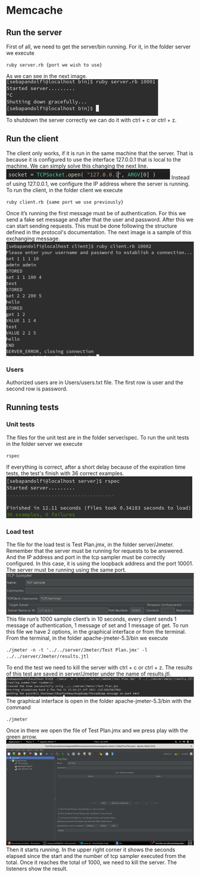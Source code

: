 # Memcache
## Run the server
First of all, we need to get the server/bin running. For it, in the folder server we execute

`ruby server.rb {port we wish to use}`

As we can see in the next image.
![alt text](images/server.png)  
To shutdown the server correctly we can do it with ctrl + c or ctrl + z.

## Run the client
The client only works, if it is run in the same machine that the server. That is because it is
configured to use the interface 127.0.0.1 that is local to the machine. We can simply solve
this changing the next line.
![alt text](images/tcpsocket.png)
Instead of using 127.0.0.1, we configure the IP address where the server is running.  
To run the client, in the folder client we execute 

`ruby client.rb {same port we use previously}`  

Once it’s running the first message must be of authentication. For this we send a fake set
message and after that the user and password.
After this we can start sending requests. This must be done following the structure defined
in the protocol's documentation.
The next image is a sample of this exchanging message.
![alt text](images/communication.png)

### Users
Authorized users are in Users/users.txt file. The first row is user and the second row is password.

## Running tests

### Unit tests
The files for the unit test are in the folder server/spec. To run the unit tests in the folder server we execute

`rspec`  

If everything is correct, after a short delay because of the expiration time tests, the test's finish with 36 correct examples.  
![alt text](images/rspec.png) 

### Load test
The file for the load test is Test Plan.jmx, in the folder server/Jmeter. Remember that
the server must be running for requests to be answered. And the IP address and port in the
tcp sampler must be correctly configured. In this case, it is using the loopback address and
the port 10001. The server must be running using the same port.  
![alt text](images/tcpsampler.png) 
This file run’s 1000 sample client’s in 10 seconds, every client sends 1 message of
authentication, 1 message of set and 1 message of get.
To run this file we have 2 options, in the graphical interface or from the terminal.
From the terminal, in the folder apache-jmeter-5.3/bin we execute  

`./jmeter -n -t '../../server/Jmeter/Test Plan.jmx' -l ../../server/Jmeter/results.jtl`  

To end the test we need to kill the server with ctrl + c or ctrl + z. The results of this test are
saved in server/Jmeter under the name of results.jtl.  
![alt text](images/jmeterCli.png) 
The graphical interface is open in the folder apache-jmeter-5.3/bin with the command  

`./jmeter`

Once in there we open the file of Test Plan.jmx and we press play with the green arrow.
![alt text](images/jmeterGui.png) 
Then it starts running. In the upper right corner it shows the seconds elapsed since the start
and the number of tcp sampler executed from the total. Once it reaches the total of 1000, we
need to kill the server.
The listeners show the result.







